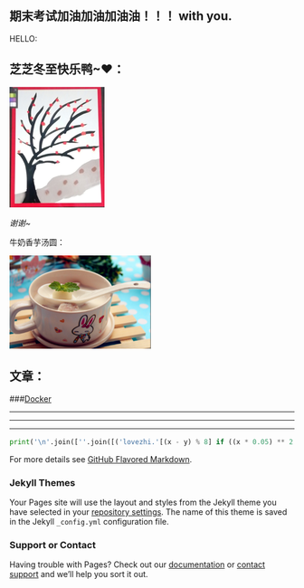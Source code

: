 ## 期末考试加油加油加油油！！！ with you.

HELLO:

## 芝芝冬至快乐鸭~❤：

<img src=".\images\image-20201221201031874.png" alt="image-20201221201031874" style="zoom: 50%;" />

*谢谢~*

牛奶香芋汤圆：

 <img src="images\image-20201221201726234.png" alt="image-20201221201726234" style="zoom:33%;" />



## 文章：

###[Docker](Docker.md)



----

---

---



```python
print('\n'.join([''.join([('lovezhi.'[(x - y) % 8] if ((x * 0.05) ** 2 + (y * 0.1) ** 2 - 1) ** 3 - (x * 0.05) ** 2 * (y * 0.1) ** 3 <= 0 else ' ') for x in range(-30, 30)]) for y in range(15, -15, -1)]))
```

For more details see [GitHub Flavored Markdown](https://guides.github.com/features/mastering-markdown/).

### Jekyll Themes

Your Pages site will use the layout and styles from the Jekyll theme you have selected in your [repository settings](https://github.com/joker507/joker507.github.io/settings). The name of this theme is saved in the Jekyll `_config.yml` configuration file.

### Support or Contact

Having trouble with Pages? Check out our [documentation](https://docs.github.com/categories/github-pages-basics/) or [contact support](https://github.com/contact) and we’ll help you sort it out.
